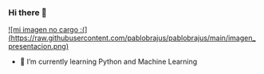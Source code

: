 ### Hi there 👋

[![mi imagen no cargo :(] (https://raw.githubusercontent.com/pablobrajus/pablobrajus/main/imagen_presentacion.png)](www.pablobrajusdev.com.ar)


- 🌱 I’m currently learning Python and Machine Learning

